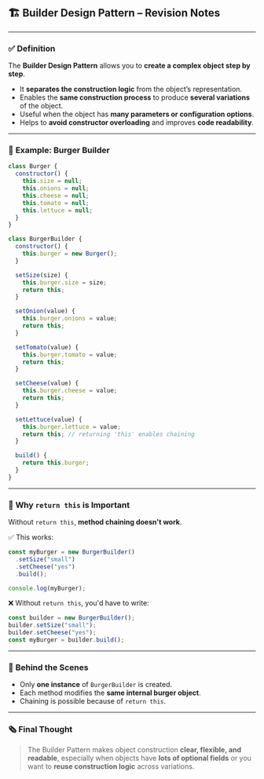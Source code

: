 ## 🏗️ **Builder Design Pattern – Revision Notes**

---

### ✅ **Definition**

The **Builder Design Pattern** allows you to **create a complex object step by step**.

* It **separates the construction logic** from the object’s representation.
* Enables the **same construction process** to produce **several variations** of the object.
* Useful when the object has **many parameters or configuration options**.
* Helps to **avoid constructor overloading** and improves **code readability**.

---

### 🧱 **Example: Burger Builder**

```js
class Burger {
  constructor() {
    this.size = null;
    this.onions = null;
    this.cheese = null;
    this.tomato = null;
    this.lettuce = null;
  }
}

class BurgerBuilder {
  constructor() {
    this.burger = new Burger();
  }

  setSize(size) {
    this.burger.size = size;
    return this;
  }

  setOnion(value) {
    this.burger.onions = value;
    return this;
  }

  setTomato(value) {
    this.burger.tomato = value;
    return this;
  }

  setCheese(value) {
    this.burger.cheese = value;
    return this;
  }

  setLettuce(value) {
    this.burger.lettuce = value;
    return this; // returning 'this' enables chaining
  }

  build() {
    return this.burger;
  }
}
```

---

### 🔁 **Why `return this` is Important**

Without `return this`, **method chaining doesn't work**.

✅ This works:

```js
const myBurger = new BurgerBuilder()
  .setSize("small")
  .setCheese("yes")
  .build();

console.log(myBurger);
```

❌ Without `return this`, you'd have to write:

```js
const builder = new BurgerBuilder();
builder.setSize("small");
builder.setCheese("yes");
const myBurger = builder.build();
```

---

### 🧠 **Behind the Scenes**

* Only **one instance** of `BurgerBuilder` is created.
* Each method modifies the **same internal burger object**.
* Chaining is possible because of `return this`.

---

### 🗞 **Final Thought**

> The Builder Pattern makes object construction **clear, flexible, and readable**, especially when objects have **lots of optional fields** or you want to **reuse construction logic** across variations.
